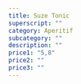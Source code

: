 ```yaml
---
title: Suze Tonic
superscript: ""
category: Aperitif
subcategory: ""
description: ""
price1: "5,8"
price2: ""
price3: ""
---
```


